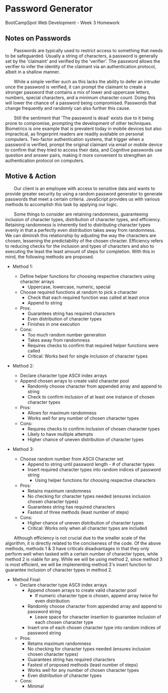 # Password Generator
BootCampSpot Web Development - Week 3 Homework

## Notes on Passwords
&nbsp;&nbsp;&nbsp;&nbsp;&nbsp;&nbsp; Passwords are typically used to restrict
access to something that needs to be safeguarded. Usually a string of characters, 
a password is generally set by the 'claimaint' and verified by the 'verifier'. The
password allows the verifier to infer the identity of the claimant via an 
authentication protocol, albeit in a shallow manner.

&nbsp;&nbsp;&nbsp;&nbsp;&nbsp;&nbsp; While a simple verifier such as this lacks
the ability to defer an intruder once the password is verified, it can prompt the
claimant to create a stronger password that contains a mix of lower and uppercase
letters, numbers, special characters, and a minimum character count. Doing this
will lower the chance of a password being compromised. Passwords that change
frequently and randomly can also further this cause.

&nbsp;&nbsp;&nbsp;&nbsp;&nbsp;&nbsp; Still the sentiment that 'The password is dead'
exists due to it being prone to compromise, prompting the development of other
techniques. Biometrics is one example that is prevalent today in mobile devices but
also impractical, as fingerprint readers are readily available on personal computers.
Two-factor authentication systems, that trigger when a password is verified, prompt
the original claimant via email or mobile device to confirm that they tried to
access their data, and Cognitive passwords use question and answer pairs, making it
more convenient to strengthen an authentication protocol on computers.

## Motive & Action
&nbsp;&nbsp;&nbsp;&nbsp;&nbsp;&nbsp; Our client is an employee with access to 
sensitive data and wants to provide greater security by using a random password
generator to generate passwords that meet a certain criteria. JavaScript provides
us with various methods to accomplish this task by applying our logic. 

&nbsp;&nbsp;&nbsp;&nbsp;&nbsp;&nbsp; Some things to consider are retaining randomness,
guaranteeing inclusion of character types, distribution of character types, and
efficiency. Retaining randomness is inherently tied to distributing character types
evenly in that a perfectly even distribution takes away from randomness. We can
diminish this relationship by adjusting the way the characters are chosen,
lessening the predictability of the chosen chracter. Efficiency refers to reducing
checks for the inclusion and types of characters and also to executing the least the
least amount of steps for completion. With this in mind, the following methods are
proposed.

* Method 1:
    - Define helper functions for choosing respective characters using character arrays
        - Uppercase, lowercase, numeric, special
    - Choose required functions at random to pick a character
        - Check that each required function was called at least once
        - Append to string
    - Pros:
        - Guarantees string has required characters
        - Even distribution of character types
        - Finishes in one execution
    - Cons:
        - Too much random number generation
        - Takes away from randomness
        - Requires checks to confirm that required helper functions were called
        - Critical: Works best for single inclusion of character types

* Method 2:
    - Declare character type ASCII index arrays
    - Append chosen arrays to create valid character pool
        - Randomly choose character from appended array and append to string
        - Check to confirm inclusion of at least one instance of chosen character types
    - Pros:
        - Allows for maximum randomness
        - Works well for any number of chosen character types
    - Cons:
        - Requires checks to confirm inclusion of chosen character types
        - Likely to have multiple attempts
        - Higher chance of uneven distribution of character types

* Method 3:
    - Choose random number from ASCII Character set
        - Append to string until password length - # of character types
        - Insert required character types into random indices of password string
            - Using helper functions for choosing respective characters
    - Pros:
        - Retains maximum randomness
        - No checking for character types needed (ensures inclusion chosen character types)
        - Guarantees string has required characters
        - Fastest of three methods (least number of steps)
    - Cons:
        - Higher chance of uneven distribution of character types
        - Critical: Works only when all character types are included

&nbsp;&nbsp;&nbsp;&nbsp;&nbsp;&nbsp; Although efficiency is not crucial due to the smaller
scale of the algorithm, it is directly related to the conciseness of the code. Of the
above methods, methods 1 & 3 have criticals disadvantages in that they only perform well
when tasked with a certain number of character types, while method 2 is viable for any.
While we will be using method 2, since method 3 is most efficient, we will be implementing
method 3's insert function to guarantee inclusion of character types in method 2.

* Method Final:
    - Declare character type ASCII index arrays
        - Append chosen arrays to create valid character pool
            - If numeric character type is chosen, append array twice for even distribution
        - Randomly choose character from appended array and append to password string
            - Leave space for character insertion to guarantee inclusion of each chosen character type
        - Insert one of each chosen character type into random indices of password string
    - Pros:
        - Retains maximum randomness
        - No checking for character types needed (ensures inclusion chosen character types)
        - Guarantees string has required characters
        - Fastest of proposed methods (least number of steps)
        - Works well for any number of chosen character types
        - Even distribution of character types
    - Cons:
        - Minimal
